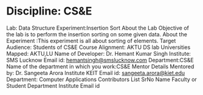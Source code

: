 # Discipline: CS&E
Lab: Data Structure
Experiment:Insertion Sort
About the Lab
Objective of the lab is to perform the insertion sorting on some given data.
About the Experiment :This experiment is all about sorting of elements.
Target Audience: Students of CS&E
Course Alignment: AKTU DS lab
Universities Mapped: AKTU,LU
Name of Developer: Dr. Hemant Kumar Singh
Institute: SMS Lucknow
Email id: hemantsingh@smslucknow.com
Department:CS&E
Name of the department in which you work:CS&E
Mentor Details
Mentored by: Dr. Sangeeta Arora
Institute KEIT
Email id: sangeeta.arora@kiet.edu
Department: Computer Applications
Contributors List
SrNo      Name    Faculty or Student    Department    Institute   Email id
